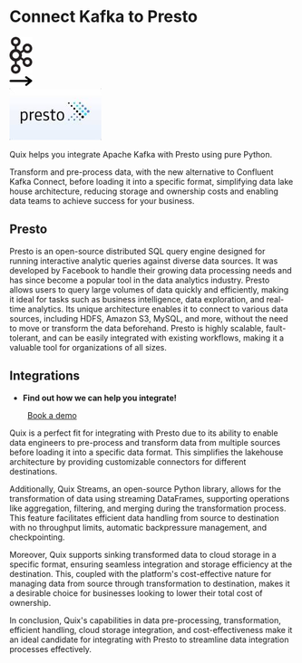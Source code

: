 # Connect Kafka to Presto

<div class="connect-images cards blog-grid-card" markdown>
<div>
<img src="../images/kafka_logo.png" width="40px" />
</div>
<div>
<img src="../images/arrow.svg" width="40px" />
</div>
<div>
<img src="./images/presto_1.jpg" />
</div>
</div>

Quix helps you integrate Apache Kafka with Presto using pure Python.

Transform and pre-process data, with the new alternative to Confluent Kafka Connect, before loading it into a specific format, simplifying data lake house architecture, reducing storage and ownership costs and enabling data teams to achieve success for your business.

## Presto

Presto is an open-source distributed SQL query engine designed for running interactive analytic queries against diverse data sources. It was developed by Facebook to handle their growing data processing needs and has since become a popular tool in the data analytics industry. Presto allows users to query large volumes of data quickly and efficiently, making it ideal for tasks such as business intelligence, data exploration, and real-time analytics. Its unique architecture enables it to connect to various data sources, including HDFS, Amazon S3, MySQL, and more, without the need to move or transform the data beforehand. Presto is highly scalable, fault-tolerant, and can be easily integrated with existing workflows, making it a valuable tool for organizations of all sizes.

## Integrations

<div class="grid cards" markdown>

- __Find out how we can help you integrate!__

    <a class="md-button md-button--primary" href="https://quix.io/book-a-demo" target="_blank" style="margin:.5rem;">Book a demo</a>

</div>


Quix is a perfect fit for integrating with Presto due to its ability to enable data engineers to pre-process and transform data from multiple sources before loading it into a specific data format. This simplifies the lakehouse architecture by providing customizable connectors for different destinations.

Additionally, Quix Streams, an open-source Python library, allows for the transformation of data using streaming DataFrames, supporting operations like aggregation, filtering, and merging during the transformation process. This feature facilitates efficient data handling from source to destination with no throughput limits, automatic backpressure management, and checkpointing.

Moreover, Quix supports sinking transformed data to cloud storage in a specific format, ensuring seamless integration and storage efficiency at the destination. This, coupled with the platform's cost-effective nature for managing data from source through transformation to destination, makes it a desirable choice for businesses looking to lower their total cost of ownership.

In conclusion, Quix's capabilities in data pre-processing, transformation, efficient handling, cloud storage integration, and cost-effectiveness make it an ideal candidate for integrating with Presto to streamline data integration processes effectively.

